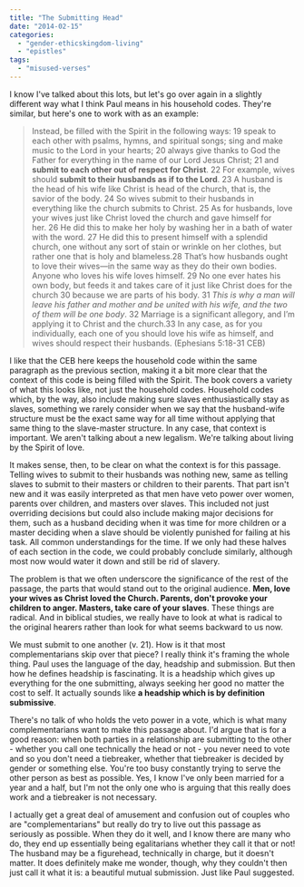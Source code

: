 ```yaml
---
title: "The Submitting Head"
date: "2014-02-15"
categories: 
  - "gender-ethicskingdom-living"
  - "epistles"
tags: 
  - "misused-verses"
---
```


I know I've talked about this lots, but let's go over again in a slightly different way what I think Paul means in his household codes. They're similar, but here's one to work with as an example:

> Instead, be filled with the Spirit in the following ways: 19 speak to each other with psalms, hymns, and spiritual songs; sing and make music to the Lord in your hearts; 20 always give thanks to God the Father for everything in the name of our Lord Jesus Christ; 21 and **submit to each other out of respect for Christ**. 22 For example, wives should **submit to their husbands as if to the Lord**. 23 A husband is the head of his wife like Christ is head of the church, that is, the savior of the body. 24 So wives submit to their husbands in everything like the church submits to Christ. 25 As for husbands, love your wives just like Christ loved the church and gave himself for her. 26 He did this to make her holy by washing her in a bath of water with the word. 27 He did this to present himself with a splendid church, one without any sort of stain or wrinkle on her clothes, but rather one that is holy and blameless.28 That’s how husbands ought to love their wives—in the same way as they do their own bodies. Anyone who loves his wife loves himself. 29 No one ever hates his own body, but feeds it and takes care of it just like Christ does for the church 30 because we are parts of his body. 31 _This is why a man will leave his father and mother and be united with his wife, and the two of them will be one body_. 32 Marriage is a significant allegory, and I’m applying it to Christ and the church.33 In any case, as for you individually, each one of you should love his wife as himself, and wives should respect their husbands. (Ephesians 5:18-31 CEB)

<!--more-->I like that the CEB here keeps the household code within the same paragraph as the previous section, making it a bit more clear that the context of this code is being filled with the Spirit. The book covers a variety of what this looks like, not just the household codes. Household codes which, by the way, also include making sure slaves enthusiastically stay as slaves, something we rarely consider when we say that the husband-wife structure must be the exact same way for all time without applying that same thing to the slave-master structure. In any case, that context is important. We aren't talking about a new legalism. We're talking about living by the Spirit of love.

It makes sense, then, to be clear on what the context is for this passage. Telling wives to submit to their husbands was nothing new, same as telling slaves to submit to their masters or children to their parents. That part isn't new and it was easily interpreted as that men have veto power over women, parents over children, and masters over slaves. This included not just overriding decisions but could also include making major decisions for them, such as a husband deciding when it was time for more children or a master deciding when a slave should be violently punished for failing at his task. All common understandings for the time. If we only had these halves of each section in the code, we could probably conclude similarly, although most now would water it down and still be rid of slavery.

The problem is that we often underscore the significance of the rest of the passage, the parts that would stand out to the original audience. **Men, love your wives as Christ loved the Church. Parents, don't provoke your children to anger. Masters, take care of your slaves**. These things are radical. And in biblical studies, we really have to look at what is radical to the original hearers rather than look for what seems backward to us now.

We must submit to one another (v. 21). How is it that most complementarians skip over that piece? I really think it's framing the whole thing. Paul uses the language of the day, headship and submission. But then how he defines headship is fascinating. It is a headship which gives up everything for the one submitting, always seeking her good no matter the cost to self. It actually sounds like **a headship which is by definition submissive**.

There's no talk of who holds the veto power in a vote, which is what many complementarians want to make this passage about. I'd argue that is for a good reason: when both parties in a relationship are submitting to the other - whether you call one technically the head or not - you never need to vote and so you don't need a tiebreaker, whether that tiebreaker is decided by gender or something else. You're too busy constantly trying to serve the other person as best as possible. Yes, I know I've only been married for a year and a half, but I'm not the only one who is arguing that this really does work and a tiebreaker is not necessary.

I actually get a great deal of amusement and confusion out of couples who are "complementarians" but really do try to live out this passage as seriously as possible. When they do it well, and I know there are many who do, they end up essentially being egalitarians whether they call it that or not! The husband may be a figurehead, technically in charge, but it doesn't matter. It does definitely make me wonder, though, why they couldn't then just call it what it is: a beautiful mutual submission. Just like Paul suggested.

